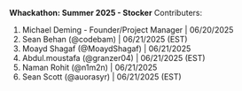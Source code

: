 **Whackathon: Summer 2025 - Stocker** Contributers:

1. Michael Deming - Founder/Project Manager | 06/20/2025
2. Sean Behan (@codebam) | 06/21/2025 (EST)
3. Moayd Shagaf (@MoaydShagaf) | 06/21/2025
4. Abdul.moustafa (@granzer04) | 06/21/2025 (EST)
5. Naman Rohit (@n1m2n) | 06/21/2025
6. Sean Scott (@auorasyr) | 06/21/2025 (EST)